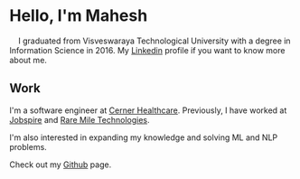 # Hello, I'm Mahesh  
&nbsp; &nbsp;
I graduated from Visveswaraya Technological University with a degree in Information Science in 2016. My [Linkedin](https://www.linkedin.com/in/maheshkumark) profile if you want to know more about me. 

## Work 

I'm a software engineer at [Cerner Healthcare](https://www.cerner.com/). Previously, I have worked at [Jobspire](https://jobspire.net/) and [Rare Mile Technologies](http://raremile.com/).

I'm also interested in expanding my knowledge and solving ML and NLP problems.

Check out my [Github](https://www.github.com/maheshkkumar) page.